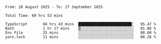 <!--START_SECTION:waka-->

```abap
From: 28 August 2025 - To: 27 September 2025

Total Time: 69 hrs 53 mins

TypeScript       66 hrs 43 mins  ████████████████████████░   95.47 %
Bash             1 hr 17 mins    ▒░░░░░░░░░░░░░░░░░░░░░░░░   01.86 %
Env File         25 mins         ░░░░░░░░░░░░░░░░░░░░░░░░░   00.60 %
yarn.lock        11 mins         ░░░░░░░░░░░░░░░░░░░░░░░░░   00.28 %
```

<!--END_SECTION:waka-->
